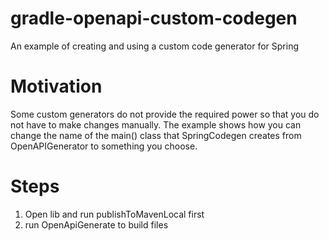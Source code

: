 # gradle-openapi-custom-codegen
An example of creating and using a custom code generator for Spring

# Motivation
Some custom generators do not provide the required power so that you do not have to make changes manually. The example shows how you can change the name of the main() class that SpringCodegen creates from OpenAPIGenerator to something you choose.

# Steps
1. Open lib and run publishToMavenLocal first
2. run OpenApiGenerate to build files
